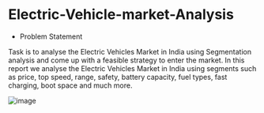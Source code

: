 # Electric-Vehicle-market-Analysis

- Problem Statement

Task is to analyse the Electric Vehicles Market in India using Segmentation analysis and come up with a feasible strategy to enter the market. In this report we analyse the Electric Vehicles Market in India using segments such as price, top speed, range, safety, battery capacity, fuel types, fast charging, boot space and much more.

![image](https://user-images.githubusercontent.com/100415960/172387582-c3335153-b3bd-492f-bf7b-f0951b7c3086.png)
